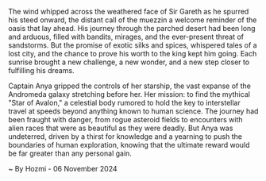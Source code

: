 
The wind whipped across the weathered face of Sir Gareth as he spurred his steed onward, the distant call of the muezzin a welcome reminder of the oasis that lay ahead.  His journey through the parched desert had been long and arduous, filled with bandits, mirages, and the ever-present threat of sandstorms. But the promise of exotic silks and spices, whispered tales of a lost city, and the chance to prove his worth to the king kept him going.  Each sunrise brought a new challenge, a new wonder, and a new step closer to fulfilling his dreams. 

Captain Anya gripped the controls of her starship, the vast expanse of the Andromeda galaxy stretching before her.  Her mission: to find the mythical "Star of Avalon," a celestial body rumored to hold the key to interstellar travel at speeds beyond anything known to human science.  The journey had been fraught with danger, from rogue asteroid fields to encounters with alien races that were as beautiful as they were deadly.  But Anya was undeterred, driven by a thirst for knowledge and a yearning to push the boundaries of human exploration, knowing that the ultimate reward would be far greater than any personal gain. 

~ By Hozmi - 06 November 2024
